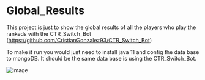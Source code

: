 # Global_Results

This project is just to show the global results of all the players who play the rankeds with the CTR_Switch_Bot (https://github.com/CristianGonzalez93/CTR_Switch_Bot)

To make it run you would just need to install java 11 and config the data base to mongoDB. It should be the same data base is using the CTR_Switch_Bot. 
 
![image](https://user-images.githubusercontent.com/51484718/119973291-94b6ef00-bfb3-11eb-95db-e31899ca732b.png)
